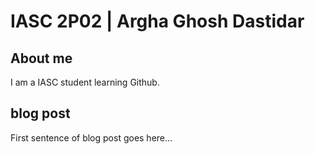# IASC  2P02 | Argha Ghosh Dastidar

## About me

I am a IASC student learning Github.
![]()

## blog post
First sentence of blog post goes here...

